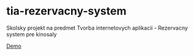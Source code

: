 # tia-rezervacny-system
Skolsky projekt na predmet Tvorba internetovych aplikacii - Rezervacny system pre kinosaly

[Demo](http://davinci.fmph.uniba.sk/~belica8/tia/)
